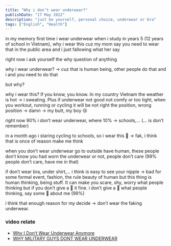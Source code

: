 ```yaml
---
title: "Why i don’t wear underwear?"
publishDate: "17 May 2022"
description: "just be yourself, personal choice, underwear or bra"
tags: ["English", "Health"]
---
```


in my memory first time i wear underwear when i study in years 5 (12 years of
school in Vietnam), why i wear this cuz my mom say you need to wear that in the
public area and i just fallowing what her say

right now i ask yourself the why question of anything

why i wear underwear? -> cuz that is human being, other people do that and i and
you need to do that

but why?

why i wear this? If you know, you know. In my country Vietnam the weather is hot
-> i sweating. Plus if underwear not good not comfy or too tight, when you
workout, running or cycling it will be not right the position, wrong position ->
damn -> my butt, my boy 😢

right now 90% i don’t wear underwear, where 10% -> schools,… (… is don’t
remember)

in a month ago i staring cycling to schools, so i wear this 💩 -> fak, i think
that is once of reason make me think

when you don’t wear underwear go to outside have human, these people don’t know
you had worn the underwear or not, people don’t care (99% people don’t care,
have me in that)

if don’t wear bra, under shirt,… i think is easy to see your nipple → bad for
some formal event, fashion, the rule beauty of human but this thing is human
thinking, being stuff. It can make you scare, shy, worry what people thinking
but if you don’t give a 💩 it fine. i don’t give a 💩 what people thinking, say
some 💩 about me (99%)

i think that enough reason for my decide -> don’t wear the faking underwear.

### video relate

- [Why I Don’t Wear Underwear Anymore](https://www.youtube.com/watch?v=9ofNFTzsjt8)
- [WHY MILITARY GUYS DONT WEAR UNDERWEAR](https://www.youtube.com/watch?v=zGDL_-o9Vxs)
